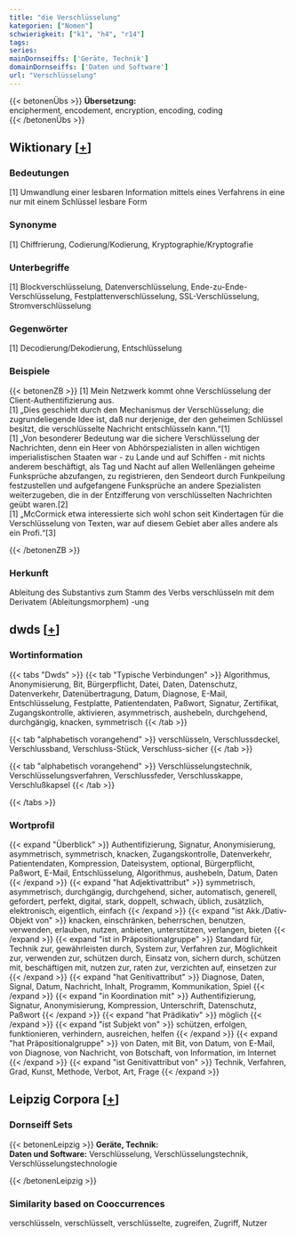 ```yaml
---
title: "die Verschlüsselung"
kategorien: ["Nomen"]
schwierigkeit: ["k1", "h4", "r14"]
tags:
series:
mainDornseiffs: ['Geräte, Technik']
domainDornseiffs: ['Daten und Software']
url: "Verschlüsselung"
---
```


{{< betonenÜbs >}}
**Übersetzung:**  
encipherment, encodement, encryption, encoding, coding  
{{< /betonenÜbs >}}

## Wiktionary [[+](https://de.wiktionary.org/wiki/Verschlüsselung)]

### Bedeutungen
[1] Umwandlung einer lesbaren Information mittels eines Verfahrens in eine nur mit einem Schlüssel lesbare Form  

### Synonyme
[1] Chiffrierung, Codierung/Kodierung, Kryptographie/Kryptografie  

### Unterbegriffe
[1] Blockverschlüsselung, Datenverschlüsselung, Ende-zu-Ende-Verschlüsselung, Festplattenverschlüsselung, SSL-Verschlüsselung, Stromverschlüsselung  

### Gegenwörter
[1] Decodierung/Dekodierung, Entschlüsselung  

### Beispiele
{{< betonenZB >}}
[1] Mein Netzwerk kommt ohne Verschlüsselung der Client-Authentifizierung aus.  
[1] „Dies geschieht durch den Mechanismus der Verschlüsselung; die zugrundeliegende Idee ist, daß nur derjenige, der den geheimen Schlüssel besitzt, die verschlüsselte Nachricht entschlüsseln kann.“[1]  
[1] „Von besonderer Bedeutung war die sichere Verschlüsselung der Nachrichten, denn ein Heer von Abhörspezialisten in allen wichtigen imperialistischen Staaten war - zu Lande und auf Schiffen - mit nichts anderem beschäftigt, als Tag und Nacht auf allen Wellenlängen geheime Funksprüche abzufangen, zu registrieren, den Sendeort durch Funkpeilung festzustellen und aufgefangene Funksprüche an andere Spezialisten weiterzugeben, die in der Entzifferung von verschlüsselten Nachrichten geübt waren.[2]  
[1] „McCormick etwa interessierte sich wohl schon seit Kindertagen für die Verschlüsselung von Texten, war auf diesem Gebiet aber alles andere als ein Profi.“[3]  

{{< /betonenZB >}}
### Herkunft
Ableitung des Substantivs zum Stamm des Verbs verschlüsseln mit dem Derivatem (Ableitungsmorphem) -ung  



## dwds [[+](https://www.dwds.de/wb/Verschlüsselung)]

### Wortinformation
{{< tabs "Dwds" >}}
{{< tab "Typische Verbindungen" >}}
Algorithmus, Anonymisierung, Bit, Bürgerpflicht, Datei, Daten, Datenschutz, Datenverkehr, Datenübertragung, Datum, Diagnose, E-Mail, Entschlüsselung, Festplatte, Patientendaten, Paßwort, Signatur, Zertifikat, Zugangskontrolle, aktivieren, asymmetrisch, aushebeln, durchgehend, durchgängig, knacken, symmetrisch
{{< /tab >}}

{{< tab "alphabetisch vorangehend" >}}
verschlüsseln, Verschlussdeckel, Verschlussband, Verschluss-Stück, Verschluss-sicher
{{< /tab >}}

{{< tab "alphabetisch vorangehend" >}}
Verschlüsselungstechnik, Verschlüsselungsverfahren, Verschlussfeder, Verschlusskappe, Verschlußkapsel
{{< /tab >}}

{{< /tabs >}}

### Wortprofil
{{< expand "Überblick" >}} Authentifizierung, Signatur, Anonymisierung, asymmetrisch, symmetrisch, knacken, Zugangskontrolle, Datenverkehr, Patientendaten, Kompression, Dateisystem, optional, Bürgerpflicht, Paßwort, E-Mail, Entschlüsselung, Algorithmus, aushebeln, Datum, Daten {{< /expand >}}
{{< expand "hat Adjektivattribut" >}} symmetrisch, asymmetrisch, durchgängig, durchgehend, sicher, automatisch, generell, gefordert, perfekt, digital, stark, doppelt, schwach, üblich, zusätzlich, elektronisch, eigentlich, einfach {{< /expand >}}
{{< expand "ist Akk./Dativ-Objekt von" >}} knacken, einschränken, beherrschen, benutzen, verwenden, erlauben, nutzen, anbieten, unterstützen, verlangen, bieten {{< /expand >}}
{{< expand "ist in Präpositionalgruppe" >}} Standard für, Technik zur, gewährleisten durch, System zur, Verfahren zur, Möglichkeit zur, verwenden zur, schützen durch, Einsatz von, sichern durch, schützen mit, beschäftigen mit, nutzen zur, raten zur, verzichten auf, einsetzen zur {{< /expand >}}
{{< expand "hat Genitivattribut" >}} Diagnose, Daten, Signal, Datum, Nachricht, Inhalt, Programm, Kommunikation, Spiel {{< /expand >}}
{{< expand "in Koordination mit" >}} Authentifizierung, Signatur, Anonymisierung, Kompression, Unterschrift, Datenschutz, Paßwort {{< /expand >}}
{{< expand "hat Prädikativ" >}} möglich {{< /expand >}}
{{< expand "ist Subjekt von" >}} schützen, erfolgen, funktionieren, verhindern, ausreichen, helfen {{< /expand >}}
{{< expand "hat Präpositionalgruppe" >}} von Daten, mit Bit, von Datum, von E-Mail, von Diagnose, von Nachricht, von Botschaft, von Information, im Internet {{< /expand >}}
{{< expand "ist Genitivattribut von" >}} Technik, Verfahren, Grad, Kunst, Methode, Verbot, Art, Frage {{< /expand >}}

## Leipzig Corpora [[+](https://corpora.uni-leipzig.de/en/res?word=Verschlüsselung&corpusId=deu_newscrawl-public_2018)]

### Dornseiff Sets
{{< betonenLeipzig >}}
**Geräte, Technik:**  
**Daten und Software:** Verschlüsselung, Verschlüsselungstechnik, Verschlüsselungstechnologie  

{{< /betonenLeipzig >}}

### Similarity based on Cooccurrences
verschlüsseln, verschlüsselt, verschlüsselte, zugreifen, Zugriff, Nutzer

